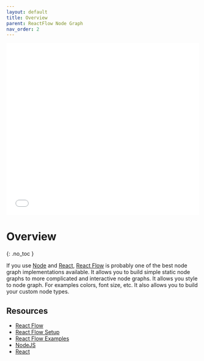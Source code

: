 ```yaml
---
layout: default
title: Overview 
parent: ReactFlow Node Graph
nav_order: 2
---
```


<div>
    <iframe src="./nodegraphdemo" height="450px" width="100%" scrolling="no" frameborder="0">
    </iframe>
</div>

# Overview
{: .no_toc }

If you use [Node](https://nodejs.org) and [React](https://reactjs.org/), [React Flow](https://reactflow.dev/) is probably one of the best node graph implementations available. It allows you to build simple static node graphs to more complicated and interactive node graphs. It allows you style to node graph. For examples colors, font size, etc. It also allows you to build your custom node types.

## Resources
* [React Flow](https://reactflow.dev/)
* [React Flow Setup](https://reactflow.dev/docs/getting-started/)
* [React Flow Examples](https://reactflow.dev/examples/)
* [NodeJS](https://nodejs.org)
* [React](https://reactjs.org/)


